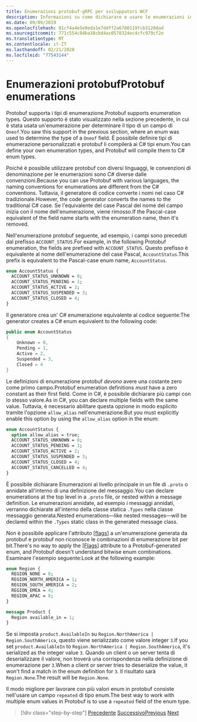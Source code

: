 ```yaml
---
title: Enumerazioni protobuf-gRPC per sviluppatori WCF
description: Informazioni su come dichiarare e usare le enumerazioni in protobuf.
ms.date: 09/09/2019
ms.openlocfilehash: 01cf4a4e5e0eda1e7ddff2a6780119fcb3120dad
ms.sourcegitcommit: 771c554c84ba38cbd4ac0578324ec4cfc979cf2e
ms.translationtype: MT
ms.contentlocale: it-IT
ms.lasthandoff: 02/21/2020
ms.locfileid: "77543144"
---
```

# <a name="protobuf-enumerations"></a><span data-ttu-id="d2634-103">Enumerazioni protobuf</span><span class="sxs-lookup"><span data-stu-id="d2634-103">Protobuf enumerations</span></span>

<span data-ttu-id="d2634-104">Protobuf supporta i tipi di enumerazione.</span><span class="sxs-lookup"><span data-stu-id="d2634-104">Protobuf supports enumeration types.</span></span> <span data-ttu-id="d2634-105">Questo supporto è stato visualizzato nella sezione precedente, in cui è stata usata un'enumerazione per determinare il tipo di un campo di `Oneof`.</span><span class="sxs-lookup"><span data-stu-id="d2634-105">You saw this support in the previous section, where an enum was used to determine the type of a `Oneof` field.</span></span> <span data-ttu-id="d2634-106">È possibile definire tipi di enumerazione personalizzati e protobuf li compilerà ai C# tipi enum.</span><span class="sxs-lookup"><span data-stu-id="d2634-106">You can define your own enumeration types, and Protobuf will compile them to C# enum types.</span></span> 

<span data-ttu-id="d2634-107">Poiché è possibile utilizzare protobuf con diversi linguaggi, le convenzioni di denominazione per le enumerazioni sono C# diverse dalle convenzioni.</span><span class="sxs-lookup"><span data-stu-id="d2634-107">Because you can use Protobuf with various languages, the naming conventions for enumerations are different from the C# conventions.</span></span> <span data-ttu-id="d2634-108">Tuttavia, il generatore di codice converte i nomi nel caso C# tradizionale.</span><span class="sxs-lookup"><span data-stu-id="d2634-108">However, the code generator converts the names to the traditional C# case.</span></span> <span data-ttu-id="d2634-109">Se l'equivalente del case Pascal del nome del campo inizia con il nome dell'enumerazione, viene rimosso.</span><span class="sxs-lookup"><span data-stu-id="d2634-109">If the Pascal-case equivalent of the field name starts with the enumeration name, then it's removed.</span></span>

<span data-ttu-id="d2634-110">Nell'enumerazione protobuf seguente, ad esempio, i campi sono preceduti dal prefisso `ACCOUNT_STATUS`.</span><span class="sxs-lookup"><span data-stu-id="d2634-110">For example, in the following Protobuf enumeration, the fields are prefixed with `ACCOUNT_STATUS`.</span></span> <span data-ttu-id="d2634-111">Questo prefisso è equivalente al nome dell'enumerazione del case Pascal, `AccountStatus`.</span><span class="sxs-lookup"><span data-stu-id="d2634-111">This prefix is equivalent to the Pascal-case enum name, `AccountStatus`.</span></span>

```protobuf
enum AccountStatus {
  ACCOUNT_STATUS_UNKNOWN = 0;
  ACCOUNT_STATUS_PENDING = 1;
  ACCOUNT_STATUS_ACTIVE = 2;
  ACCOUNT_STATUS_SUSPENDED = 3;
  ACCOUNT_STATUS_CLOSED = 4;
}
```

<span data-ttu-id="d2634-112">Il generatore crea un' C# enumerazione equivalente al codice seguente:</span><span class="sxs-lookup"><span data-stu-id="d2634-112">The generator creates a C# enum equivalent to the following code:</span></span>

```csharp
public enum AccountStatus
{
    Unknown = 0,
    Pending = 1,
    Active = 2,
    Suspended = 3,
    Closed = 4
}
```

<span data-ttu-id="d2634-113">Le definizioni di enumerazione protobuf *devono* avere una costante zero come primo campo.</span><span class="sxs-lookup"><span data-stu-id="d2634-113">Protobuf enumeration definitions *must* have a zero constant as their first field.</span></span> <span data-ttu-id="d2634-114">Come in C#, è possibile dichiarare più campi con lo stesso valore.</span><span class="sxs-lookup"><span data-stu-id="d2634-114">As in C#, you can declare multiple fields with the same value.</span></span> <span data-ttu-id="d2634-115">Tuttavia, è necessario abilitare questa opzione in modo esplicito tramite l'opzione `allow_alias` nell'enumerazione:</span><span class="sxs-lookup"><span data-stu-id="d2634-115">But you must explicitly enable this option by using the `allow_alias` option in the enum:</span></span>

```protobuf
enum AccountStatus {
  option allow_alias = true;
  ACCOUNT_STATUS_UNKNOWN = 0;
  ACCOUNT_STATUS_PENDING = 1;
  ACCOUNT_STATUS_ACTIVE = 2;
  ACCOUNT_STATUS_SUSPENDED = 3;
  ACCOUNT_STATUS_CLOSED = 4;
  ACCOUNT_STATUS_CANCELLED = 4;
}
```

<span data-ttu-id="d2634-116">È possibile dichiarare Enumerazioni al livello principale in un file di `.proto` o annidate all'interno di una definizione del messaggio.</span><span class="sxs-lookup"><span data-stu-id="d2634-116">You can declare enumerations at the top level in a `.proto` file, or nested within a message definition.</span></span> <span data-ttu-id="d2634-117">Le enumerazioni annidate, ad esempio i messaggi annidati, verranno dichiarate all'interno della classe statica `.Types` nella classe messaggio generata.</span><span class="sxs-lookup"><span data-stu-id="d2634-117">Nested enumerations—like nested messages—will be declared within the `.Types` static class in the generated message class.</span></span>

<span data-ttu-id="d2634-118">Non è possibile applicare l'attributo [[flags]](xref:System.FlagsAttribute) a un'enumerazione generata da protobuf e protobuf non riconosce le combinazioni di enumerazione bit per bit.</span><span class="sxs-lookup"><span data-stu-id="d2634-118">There's no way to apply the [[Flags]](xref:System.FlagsAttribute) attribute to a Protobuf-generated enum, and Protobuf doesn't understand bitwise enum combinations.</span></span> <span data-ttu-id="d2634-119">Esaminare l'esempio seguente:</span><span class="sxs-lookup"><span data-stu-id="d2634-119">Look at the following example:</span></span>

```protobuf
enum Region {
  REGION_NONE = 0;
  REGION_NORTH_AMERICA = 1;
  REGION_SOUTH_AMERICA = 2;
  REGION_EMEA = 4;
  REGION_APAC = 8;
}

message Product {
  Region available_in = 1;
}
```

<span data-ttu-id="d2634-120">Se si imposta `product.AvailableIn` su `Region.NorthAmerica | Region.SouthAmerica`, questo viene serializzato come valore integer `3`.</span><span class="sxs-lookup"><span data-stu-id="d2634-120">If you set `product.AvailableIn` to `Region.NorthAmerica | Region.SouthAmerica`, it's serialized as the integer value `3`.</span></span> <span data-ttu-id="d2634-121">Quando un client o un server tenta di deserializzare il valore, non troverà una corrispondenza nella definizione di enumerazione per `3`.</span><span class="sxs-lookup"><span data-stu-id="d2634-121">When a client or server tries to deserialize the value, it won't find a match in the enum definition for `3`.</span></span> <span data-ttu-id="d2634-122">Il risultato sarà `Region.None`.</span><span class="sxs-lookup"><span data-stu-id="d2634-122">The result will be `Region.None`.</span></span>

<span data-ttu-id="d2634-123">Il modo migliore per lavorare con più valori enum in protobuf consiste nell'usare un campo `repeated` di tipo enum.</span><span class="sxs-lookup"><span data-stu-id="d2634-123">The best way to work with multiple enum values in Protobuf is to use a `repeated` field of the enum type.</span></span>

>[!div class="step-by-step"]
><span data-ttu-id="d2634-124">[Precedente](protobuf-any-oneof.md)
>[Successivo](protobuf-maps.md)</span><span class="sxs-lookup"><span data-stu-id="d2634-124">[Previous](protobuf-any-oneof.md)
[Next](protobuf-maps.md)</span></span>

